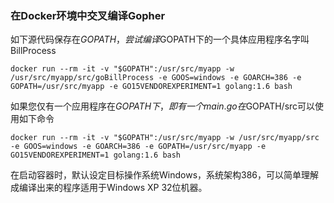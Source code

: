 ### 在Docker环境中交叉编译Gopher

如下源代码保存在$GOPATH，尝试编译$GOPATH下的一个具体应用程序名字叫BillProcess

```
docker run --rm -it -v "$GOPATH":/usr/src/myapp -w /usr/src/myapp/src/goBillProcess -e GOOS=windows -e GOARCH=386 -e GOPATH=/usr/src/myapp -e GO15VENDOREXPERIMENT=1 golang:1.6 bash

```

如果您仅有一个应用程序在$GOPATH下，即有一个main.go在$GOPATH/src可以使用如下命令

```
docker run --rm -it -v "$GOPATH":/usr/src/myapp -w /usr/src/myapp/src -e GOOS=windows -e GOARCH=386 -e GOPATH=/usr/src/myapp -e GO15VENDOREXPERIMENT=1 golang:1.6 bash

```

在启动容器时，默认设定目标操作系统Windows，系统架构386，可以简单理解成编译出来的程序适用于Windows XP 32位机器。
